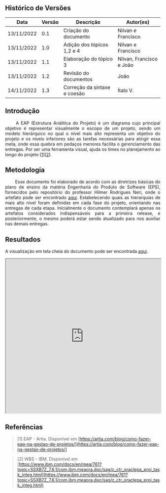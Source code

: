 ## Histórico de Versões

Data|Versão|Descrição|Autor(es)
-|-|-|-
13/11/2022|0.1| Criação do documento |Nilvan e Francisco|
13/11/2022|1.0| Adição dos tópicos 1,2 e 4 |Nilvan e Francisco|
13/11/2022|1.1| Elaboração do tópico 3 |Nilvan, Francisco e João|
13/11/2022|1.2| Revisão do documentos |João|
14/11/2022|1.3| Correção da sintaxe e coesão |Ítalo V.|


## Introdução
<p align="justify">&emsp;&emsp;
  A EAP (Estrutura Análitica do Projeto) é um diagrama cujo principal objetivo é representar visualmente o escopo de um projeto, sendo um modelo hierárquico no qual o nível mais alto representa um objetivo do projeto e os níveis inferiores são as tarefas necessárias para atingir essa meta, onde essa quebra em pedaços menores facilita o gerenciamento das entregas. Por ser uma ferramenta visual, ajuda os times no planejamento ao longo do projeto [<a href=./#referencias>1</a>][<a href=./#referencias>2</a>].
</p>


## Metodologia
<p align="justify">&emsp;&emsp;
  Esse documento foi elaborado de acordo com as diretrizes básicas do plano de ensino da matéria Engenharia do Produto de Software (EPS), fornecidos pelo repositório do professor Hilmer Rodrigues Neri, onde o artefato pode ser encontrado <a href="https://github.com/fga-eps-mds/A-Disciplina-MDS-EPS/blob/master/PlanosDeEnsino/EPS_Plano_de_Ensino.md">aqui</a>. Estabelecendo quais as hierarquias de mais alto nível foram definidas em cada fase do projeto, orientando nas entregas de cada etapa. Inicialmente o documento contemplará apenas os artefatos considerados indispensáveis para a primeira release, e posteriormente, o mesmo poderá estar sendo atualizado para nos auxiliar nas demais entregas.
</p>

## Resultados

A visualização em tela cheia do documento pode ser encontrada <a href="https://whimsical.com/measuresoftgran-BULfGZUDssAFb7zBE1cu6S@VsSo8s35WwMY7F9NuUnDPu">aqui</a>.

<iframe style="width: 100%; height: 500px" src="https://whimsical.com/embed/BULfGZUDssAFb7zBE1cu6S"></iframe>


## Referências

> [1] EAP - Artia. Disponível em [https://artia.com/blog/como-fazer-eap-na-gestao-de-projetos/](https://artia.com/blog/como-fazer-eap-na-gestao-de-projetos/)

> [2] WBS - IBM. Disponível em [https://www.ibm.com/docs/en/mea/761?topic=SSXB7Z_7.6.1/com.ibm.meaora.doc/sag/c_ctr_oraclepa_proj_task_integ.html](https://www.ibm.com/docs/en/mea/761?topic=SSXB7Z_7.6.1/com.ibm.meaora.doc/sag/c_ctr_oraclepa_proj_task_integ.html)

